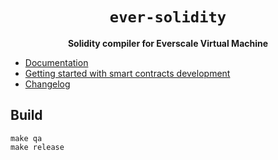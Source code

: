 <div align="center">
  <h1><code>ever-solidity</code></h1>
  <p>
    <strong>Solidity compiler for Everscale Virtual Machine</strong>
  </p>
</div>

- [Documentation](API.md)
- [Getting started with smart contracts development](https://docs.everscale.network/develop/smart-contract/getting-started/)
- [Changelog](changelog.md)

## Build

```shell
make qa
make release
```
